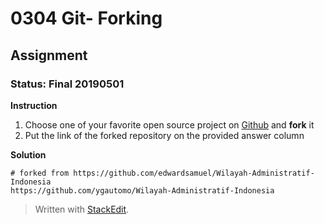 # 0304 Git- Forking
## Assignment
### Status: Final 20190501

**Instruction**

 1. Choose one of your favorite open source project on [Github](https://github.com) and **fork** it
 2. Put the link of the forked repository on the provided answer column

**Solution**
```Git Config
# forked from https://github.com/edwardsamuel/Wilayah-Administratif-Indonesia
https://github.com/ygautomo/Wilayah-Administratif-Indonesia
```

> Written with [StackEdit](https://stackedit.io/).